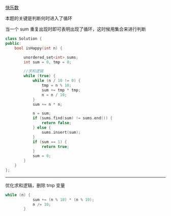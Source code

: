 [快乐数](https://leetcode.cn/problems/happy-number/)

本题的关键是判断何时进入了循环

当一个 sum 重复出现时即可表明出现了循环，这时候用集合来进行判断

```c++
class Solution {
public:
    bool isHappy(int n) {

        unordered_set<int> sums; 
        int sum = 0, tmp = 0;

        //求和逻辑
        while (true) {
            while (n / 10 != 0) {
                tmp = n % 10;
                sum += tmp * tmp;
                n = n / 10;
            }
            sum += n * n;

            n = sum;
            if (sums.find(sum) != sums.end()) {
                return false;
            } else {
                sums.insert(sum);
            }
            if (sum == 1) {
                return true;
            }
            sum = 0;
        }
    }
};

```

***

优化求和逻辑，删除 tmp 变量

```c++
while (n) {
            sum += (n % 10) * (n % 10);
            n /= 10;
        }
```